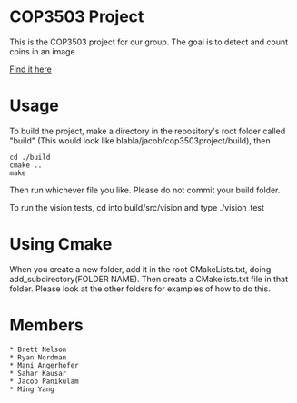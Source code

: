 COP3503 Project
===============

This is the COP3503 project for our group. The goal is to detect and count coins in an image.

[Find it here](https://github.com/COP3503/cop3503project)

# Usage

To build the project, make a directory in the repository's root folder called "build" (This would look like blabla/jacob/cop3503project/build), then

    cd ./build
    cmake ..
    make 

Then run whichever file you like. Please do not commit your build folder.

To run the vision tests, cd into build/src/vision and type ./vision_test

# Using Cmake

When you create a new folder, add it in the root CMakeLists.txt, doing add_subdirectory(FOLDER NAME). Then create a CMakelists.txt file in that folder. Please look at the other folders for examples of how to do this.


# Members
	* Brett Nelson
	* Ryan Nordman
	* Mani Angerhofer
	* Sahar Kausar
	* Jacob Panikulam
	* Ming Yang
